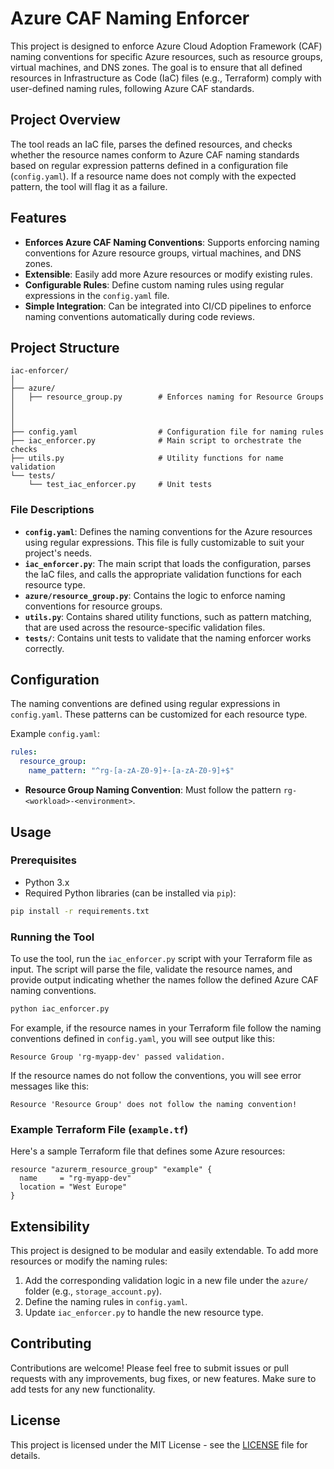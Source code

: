 # Azure CAF Naming Enforcer

This project is designed to enforce Azure Cloud Adoption Framework (CAF) naming conventions for specific Azure resources, such as resource groups, virtual machines, and DNS zones. The goal is to ensure that all defined resources in Infrastructure as Code (IaC) files (e.g., Terraform) comply with user-defined naming rules, following Azure CAF standards.

## Project Overview

The tool reads an IaC file, parses the defined resources, and checks whether the resource names conform to Azure CAF naming standards based on regular expression patterns defined in a configuration file (`config.yaml`). If a resource name does not comply with the expected pattern, the tool will flag it as a failure.

## Features

- **Enforces Azure CAF Naming Conventions**: Supports enforcing naming conventions for Azure resource groups, virtual machines, and DNS zones.
- **Extensible**: Easily add more Azure resources or modify existing rules.
- **Configurable Rules**: Define custom naming rules using regular expressions in the `config.yaml` file.
- **Simple Integration**: Can be integrated into CI/CD pipelines to enforce naming conventions automatically during code reviews.

## Project Structure

```plaintext
iac-enforcer/
│
├── azure/
│   ├── resource_group.py        # Enforces naming for Resource Groups
│   
│                    
│
├── config.yaml                  # Configuration file for naming rules
├── iac_enforcer.py              # Main script to orchestrate the checks
├── utils.py                     # Utility functions for name validation
└── tests/
    └── test_iac_enforcer.py     # Unit tests
```

### File Descriptions

- **`config.yaml`**: Defines the naming conventions for the Azure resources using regular expressions. This file is fully customizable to suit your project's needs.
- **`iac_enforcer.py`**: The main script that loads the configuration, parses the IaC files, and calls the appropriate validation functions for each resource type.
- **`azure/resource_group.py`**: Contains the logic to enforce naming conventions for resource groups.
- **`utils.py`**: Contains shared utility functions, such as pattern matching, that are used across the resource-specific validation files.
- **`tests/`**: Contains unit tests to validate that the naming enforcer works correctly.

## Configuration

The naming conventions are defined using regular expressions in `config.yaml`. These patterns can be customized for each resource type.

Example `config.yaml`:

```yaml
rules:
  resource_group:
    name_pattern: "^rg-[a-zA-Z0-9]+-[a-zA-Z0-9]+$"

```

- **Resource Group Naming Convention**: Must follow the pattern `rg-<workload>-<environment>`.

## Usage

### Prerequisites

- Python 3.x
- Required Python libraries (can be installed via `pip`):

```bash
pip install -r requirements.txt
```

### Running the Tool

To use the tool, run the `iac_enforcer.py` script with your Terraform file as input. The script will parse the file, validate the resource names, and provide output indicating whether the names follow the defined Azure CAF naming conventions.

```bash
python iac_enforcer.py
```

For example, if the resource names in your Terraform file follow the naming conventions defined in `config.yaml`, you will see output like this:

```
Resource Group 'rg-myapp-dev' passed validation.
```

If the resource names do not follow the conventions, you will see error messages like this:

```
Resource 'Resource Group' does not follow the naming convention!
```

### Example Terraform File (`example.tf`)

Here's a sample Terraform file that defines some Azure resources:

```hcl
resource "azurerm_resource_group" "example" {
  name     = "rg-myapp-dev"
  location = "West Europe"
}

```

## Extensibility

This project is designed to be modular and easily extendable. To add more resources or modify the naming rules:

1. Add the corresponding validation logic in a new file under the `azure/` folder (e.g., `storage_account.py`).
2. Define the naming rules in `config.yaml`.
3. Update `iac_enforcer.py` to handle the new resource type.

## Contributing

Contributions are welcome! Please feel free to submit issues or pull requests with any improvements, bug fixes, or new features. Make sure to add tests for any new functionality.

## License

This project is licensed under the MIT License - see the [LICENSE](LICENSE) file for details.
```